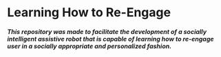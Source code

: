 # Learning How to Re-Engage

##### This repository was made to facilitate the development of a socially intelligent assistive robot that is capable of learning how to re-engage user in a socially appropriate and personalized fashion.

